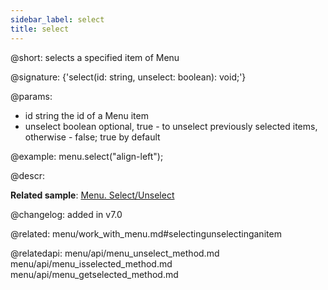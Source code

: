 ```yaml
---
sidebar_label: select
title: select
---          
```


@short: selects a specified item of Menu

@signature: {'select(id: string, unselect: boolean): void;'}

@params:
- id	string      the id of a Menu item
- unselect	boolean   optional, true - to unselect previously selected items, otherwise - false; true by default

@example:
menu.select("align-left");



@descr:

**Related sample**: [Menu. Select/Unselect](https://snippet.dhtmlx.com/9qqah8ex)

@changelog:
added in v7.0

@related: menu/work_with_menu.md#selectingunselectinganitem

@relatedapi:
menu/api/menu_unselect_method.md
menu/api/menu_isselected_method.md
menu/api/menu_getselected_method.md



